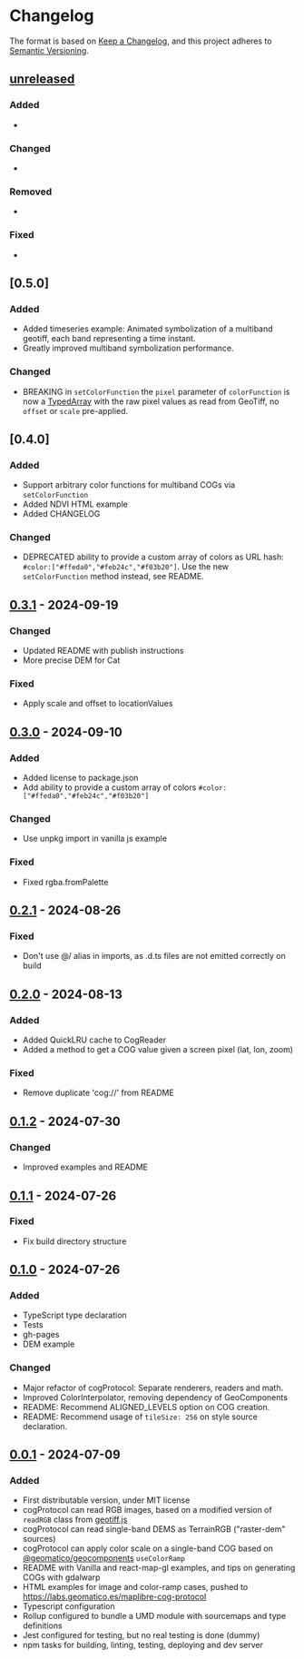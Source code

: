 # Changelog

The format is based on [Keep a Changelog](https://keepachangelog.com/en/1.1.0/),
and this project adheres to [Semantic Versioning](https://semver.org/spec/v2.0.0.html).


## [unreleased]

### Added

- 

### Changed

- 

### Removed

- 

### Fixed

- 


## [0.5.0]

### Added

- Added timeseries example: Animated symbolization of a multiband geotiff, each band representing a time instant.
- Greatly improved multiband symbolization performance.

### Changed

- BREAKING in `setColorFunction` the `pixel` parameter of `colorFunction` is now a [TypedArray](src/types.ts#L45) with the raw pixel values as read from GeoTiff, no `offset` or `scale` pre-applied.


## [0.4.0]

### Added

- Support arbitrary color functions for multiband COGs via `setColorFunction`
- Added NDVI HTML example 
- Added CHANGELOG

### Changed

- DEPRECATED ability to provide a custom array of colors as URL hash: `#color:["#ffeda0","#feb24c","#f03b20"]`. Use the new `setColorFunction` method instead, see README. 


## [0.3.1] - 2024-09-19

### Changed

- Updated README with publish instructions
- More precise DEM for Cat

### Fixed

- Apply scale and offset to locationValues


## [0.3.0] - 2024-09-10

### Added

- Added license to package.json
- Add ability to provide a custom array of colors `#color:["#ffeda0","#feb24c","#f03b20"]`

### Changed

- Use unpkg import in vanilla js example

### Fixed

- Fixed rgba.fromPalette


## [0.2.1] - 2024-08-26

### Fixed

- Don't use @/ alias in imports, as .d.ts files are not emitted correctly on build


## [0.2.0] - 2024-08-13

### Added

- Added QuickLRU cache to CogReader
- Added a method to get a COG value given a screen pixel (lat, lon, zoom)

### Fixed

- Remove duplicate 'cog://' from README


## [0.1.2] - 2024-07-30

### Changed

- Improved examples and README


## [0.1.1] - 2024-07-26

### Fixed

- Fix build directory structure


## [0.1.0] - 2024-07-26

### Added

- TypeScript type declaration
- Tests
- gh-pages
- DEM example

### Changed

- Major refactor of cogProtocol: Separate renderers, readers and math.
- Improved ColorInterpolator, removing dependency of GeoComponents
- README: Recommend ALIGNED_LEVELS option on COG creation.
- README: Recommend usage of `tileSize: 256` on style source declaration.


## [0.0.1] - 2024-07-09

### Added

- First distributable version, under MIT license
- cogProtocol can read RGB images, based on a modified version of `readRGB` class from [geotiff.js](https://www.npmjs.com/package/geotiff.js)
- cogProtocol can read single-band DEMS as TerrainRGB ("raster-dem" sources)
- cogProtocol can apply color scale on a single-band COG based on [@geomatico/geocomponents](https://www.npmjs.com/package/@geomatico/geocomponents) `useColorRamp`
- README with Vanilla and react-map-gl examples, and tips on generating COGs with gdalwarp
- HTML examples for image and color-ramp cases, pushed to https://labs.geomatico.es/maplibre-cog-protocol
- Typescript configuration
- Rollup configured to bundle a UMD module with sourcemaps and type definitions
- Jest configured for testing, but no real testing is done (dummy)
- npm tasks for building, linting, testing, deploying and dev server


[unreleased]: https://github.com/geomatico/maplibre-cog-protocol/compare/v1.1.1...HEAD
[0.3.1]: https://github.com/geomatico/maplibre-cog-protocol/compare/v0.3.1...v0.3.0
[0.3.0]: https://github.com/geomatico/maplibre-cog-protocol/compare/v0.3.0...v0.2.1
[0.2.1]: https://github.com/geomatico/maplibre-cog-protocol/compare/v0.2.1...v0.2.0
[0.2.0]: https://github.com/geomatico/maplibre-cog-protocol/compare/v0.2.0...v0.1.2
[0.1.2]: https://github.com/geomatico/maplibre-cog-protocol/compare/v0.1.2...v0.1.1
[0.1.1]: https://github.com/geomatico/maplibre-cog-protocol/compare/v0.1.0...v0.1.1
[0.1.0]: https://github.com/geomatico/maplibre-cog-protocol/compare/v0.0.1...v0.1.0
[0.0.1]: https://github.com/geomatico/maplibre-cog-protocol/releases/tag/v0.0.1
